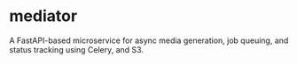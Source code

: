 # mediator
A FastAPI-based microservice for async media generation, job queuing, and status tracking using Celery, and S3.
